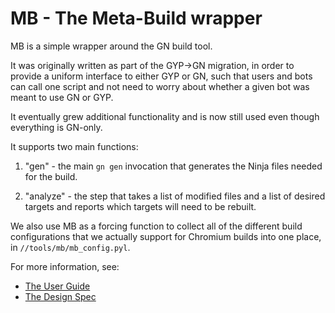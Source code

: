 # MB - The Meta-Build wrapper

MB is a simple wrapper around the GN build tool.

It was originally written as part of the GYP-&gt;GN migration, in order to
provide a uniform interface to either GYP or GN, such that users and bots
can call one script and not need to worry about whether a given bot was
meant to use GN or GYP.

It eventually grew additional functionality and is now still used even
though everything is GN-only.

It supports two main functions:

1. "gen" - the main `gn gen` invocation that generates the Ninja files
   needed for the build.

2. "analyze" - the step that takes a list of modified files and a list of
   desired targets and reports which targets will need to be rebuilt.

We also use MB as a forcing function to collect all of the different 
build configurations that we actually support for Chromium builds into
one place, in `//tools/mb/mb_config.pyl`.

For more information, see:

* [The User Guide](docs/user_guide.md)
* [The Design Spec](docs/design_spec.md)
